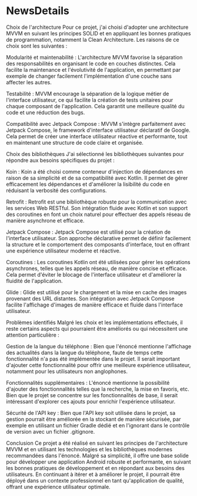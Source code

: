 # NewsDetails
Choix de l'architecture
Pour ce projet, j'ai choisi d'adopter une architecture MVVM  en suivant les principes SOLID et en appliquant les bonnes pratiques de programmation, notamment la Clean Architecture. Les raisons de ce choix sont les suivantes :

Modularité et maintenabilité : L'architecture MVVM favorise la séparation des responsabilités en organisant le code en couches distinctes. Cela facilite la maintenance et l'évolutivité de l'application, en permettant par exemple de changer facilement l'implémentation d'une couche sans affecter les autres.

Testabilité : MVVM encourage la séparation de la logique métier de l'interface utilisateur, ce qui facilite la création de tests unitaires pour chaque composant de l'application. Cela garantit une meilleure qualité du code et une réduction des bugs.

Compatibilité avec Jetpack Compose : MVVM s'intègre parfaitement avec Jetpack Compose, le framework d'interface utilisateur déclaratif de Google. Cela permet de créer une interface utilisateur réactive et performante, tout en maintenant une structure de code claire et organisée.

Choix des bibliothèques
J'ai sélectionné les bibliothèques suivantes pour répondre aux besoins spécifiques du projet :

Koin : Koin a été choisi comme conteneur d'injection de dépendances en raison de sa simplicité et de sa compatibilité avec Kotlin. Il permet de gérer efficacement les dépendances et d'améliorer la lisibilité du code en réduisant la verbosité des configurations.

Retrofit : Retrofit est une bibliothèque robuste pour la communication avec les services Web RESTful. Son intégration fluide avec Kotlin et son support des coroutines en font un choix naturel pour effectuer des appels réseau de manière asynchrone et efficace.

Jetpack Compose : Jetpack Compose est utilisé pour la création de l'interface utilisateur. Son approche déclarative permet de définir facilement la structure et le comportement des composants d'interface, tout en offrant une expérience utilisateur moderne et réactive.

Coroutines : Les coroutines Kotlin ont été utilisées pour gérer les opérations asynchrones, telles que les appels réseau, de manière concise et efficace. Cela permet d'éviter le blocage de l'interface utilisateur et d'améliorer la fluidité de l'application.

Glide : Glide est utilisé pour le chargement et la mise en cache des images provenant des URL distantes. Son intégration avec Jetpack Compose facilite l'affichage d'images de manière efficace et fluide dans l'interface utilisateur.

Problèmes identifiés
Malgré les choix et les implémentations effectués, il reste certains aspects qui pourraient être améliorés ou qui nécessitent une attention particulière :

Gestion de la langue du téléphone : Bien que l'énoncé mentionne l'affichage des actualités dans la langue du téléphone, faute de temps cette fonctionnalité n'a pas été implémentée dans le projet. Il serait important d'ajouter cette fonctionnalité pour offrir une meilleure expérience utilisateur, notamment pour les utilisateurs non anglophones.

Fonctionnalités supplémentaires : L'énoncé mentionne la possibilité d'ajouter des fonctionnalités telles que la recherche, la mise en favoris, etc. Bien que le projet se concentre sur les fonctionnalités de base, il serait intéressant d'explorer ces ajouts pour enrichir l'expérience utilisateur.

Sécurité de l'API key : Bien que l'API key soit utilisée dans le projet, sa gestion pourrait être améliorée en la stockant de manière sécurisée, par exemple en utilisant un fichier Gradle dédié et en l'ignorant dans le contrôle de version avec un fichier .gitignore.

Conclusion
Ce projet a été réalisé en suivant les principes de l'architecture MVVM et en utilisant les technologies et les bibliothèques modernes recommandées dans l'énoncé. Malgré sa simplicité, il offre une base solide pour développer une application Android robuste et performante, en suivant les bonnes pratiques de développement et en répondant aux besoins des utilisateurs. En continuant à itérer et à améliorer le projet, il pourrait être déployé dans un contexte professionnel en tant qu'application de qualité, offrant une expérience utilisateur optimale.